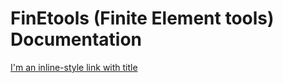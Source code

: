 # FinEtools (Finite Element tools) Documentation


[I'm an inline-style link with title](https://www.google.com "Google's Homepage")

